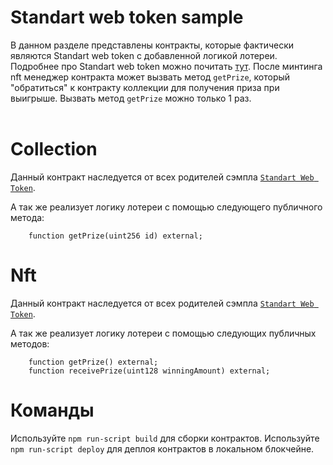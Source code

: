 # Standart web token sample

В данном разделе представлены контракты, которые фактически являются Standart web token с добавленной логикой лотереи. Подробнее про Standart web token можно почитать <a href="/demo/StandartWebToken/README.RU.MD">тут</a>. После минтинга nft менеджер контракта может вызвать метод `getPrize`, который "обратиться" к контракту коллекции для получения приза при выигрыше. Вызвать метод `getPrize` можно только 1 раз.
<br><br>
<h1>Collection</h1>

Данный контракт наследуется от всех родителей сэмпла <a href="/demo/StandartWebToken/">`Standart Web Token`</a>.

А так же реализует логику лотереи с помощью следующего публичного метода:
```solidity
    function getPrize(uint256 id) external;
```

<h1>Nft</h1>

Данный контракт наследуется от всех родителей сэмпла <a href="/demo/StandartWebToken/">`Standart Web Token`</a>.

А так же реализует логику лотереи с помощью следующих публичных методов:
```solidity
    function getPrize() external;
    function receivePrize(uint128 winningAmount) external;
```

<h1>Команды</h1>

Используйте `npm run-script build` для сборки контрактов.
Используйте `npm run-script deploy` для деплоя контрактов в локальном блокчейне.